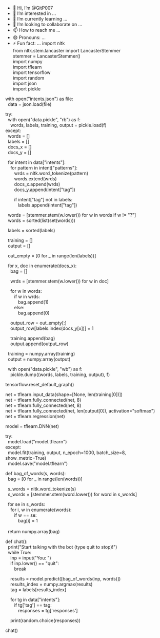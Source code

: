 - 👋 Hi, I’m @GitP007
- 👀 I’m interested in ...
- 🌱 I’m currently learning ...
- 💞️ I’m looking to collaborate on ...
- 📫 How to reach me ...
- 😄 Pronouns: ...
- ⚡ Fun fact: ...
import nltk  
from nltk.stem.lancaster import LancasterStemmer  
stemmer = LancasterStemmer()  
import numpy  
import tflearn  
import tensorflow  
import random  
import json  
import pickle  
  
with open("intents.json") as file:  
   data = json.load(file)  
  
try:  
   with open("data.pickle", "rb") as f:  
      words, labels, training, output = pickle.load(f)  
except:  
   words = []  
   labels = []  
   docs_x = []  
   docs_y = []  
  
   for intent in data["intents"]:  
      for pattern in intent["patterns"]:  
        wrds = nltk.word_tokenize(pattern)  
        words.extend(wrds)  
        docs_x.append(wrds)  
        docs_y.append(intent["tag"])  
  
        if intent["tag"] not in labels:  
           labels.append(intent["tag"])  
  
   words = [stemmer.stem(w.lower()) for w in words if w != "?"]  
   words = sorted(list(set(words)))  
  
   labels = sorted(labels)  
  
   training = []  
   output = []  
  
   out_empty = [0 for _ in range(len(labels))]  
  
   for x, doc in enumerate(docs_x):  
      bag = []  
  
      wrds = [stemmer.stem(w.lower()) for w in doc]  
  
      for w in words:  
        if w in wrds:  
           bag.append(1)  
        else:  
           bag.append(0)  
  
      output_row = out_empty[:]  
      output_row[labels.index(docs_y[x])] = 1  
  
      training.append(bag)  
      output.append(output_row)  
  
   training = numpy.array(training)  
   output = numpy.array(output)  
  
   with open("data.pickle", "wb") as f:  
      pickle.dump((words, labels, training, output), f)  
  
tensorflow.reset_default_graph()  
  
net = tflearn.input_data(shape=[None, len(training[0])])  
net = tflearn.fully_connected(net, 8)  
net = tflearn.fully_connected(net, 8)  
net = tflearn.fully_connected(net, len(output[0]), activation="softmax")  
net = tflearn.regression(net)  
  
model = tflearn.DNN(net)  
  
try:  
   model.load("model.tflearn")  
except:  
   model.fit(training, output, n_epoch=1000, batch_size=8, show_metric=True)  
   model.save("model.tflearn")  
  
  
def bag_of_words(s, words):  
   bag = [0 for _ in range(len(words))]  
  
   s_words = nltk.word_tokenize(s)  
   s_words = [stemmer.stem(word.lower()) for word in s_words]  
  
   for se in s_words:  
      for i, w in enumerate(words):  
        if w == se:  
           bag[i] = 1  
          
   return numpy.array(bag)  
  
  
def chat():  
   print("Start talking with the bot (type quit to stop)!")  
   while True:  
      inp = input("You: ")  
      if inp.lower() == "quit":  
        break  
  
      results = model.predict([bag_of_words(inp, words)])  
      results_index = numpy.argmax(results)  
      tag = labels[results_index]  
  
      for tg in data["intents"]:  
        if tg['tag'] == tag:  
           responses = tg['responses']  
  
      print(random.choice(responses))  
  
chat()

<!---
GitP007/GitP007 is a ✨ special ✨ repository because its `README.md` (this file) appears on your GitHub profile.
You can click the Preview link to take a look at your changes.
--->
